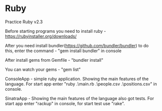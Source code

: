 # Ruby
Practice Ruby v2.3

Before starting programs you need to install ruby - https://rubyinstaller.org/downloads/

After you need install bundler(https://github.com/bundler/bundler) to do this, enter the command - "gem install bundler" in console

After install gems from Gemfile - "bundler install"

You can watch your gems - "gem list"

ConsoleApp - simple ruby application. Showing the main features of the language. For start app enter "ruby .\main.rb .\people.csv .\positions.csv" in console.

SinatraApp - Showing the main features of the language also got tests. For start app enter "rackup" in console, for start test use "rake".
